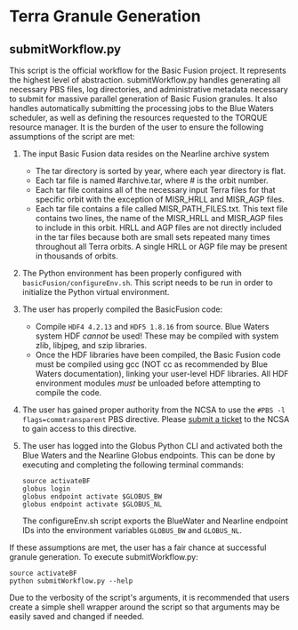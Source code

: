 # Terra Granule Generation

## submitWorkflow.py
This script is the official workflow for the Basic Fusion project. It represents the highest level of abstraction. submitWorkflow.py handles generating all necessary PBS files, log directories, and administrative metadata necessary to submit for massive parallel generation of Basic Fusion granules. It also handles automatically submitting the processing jobs to the Blue Waters scheduler, as well as defining the resources requested to the TORQUE resource manager. It is the burden of the user to ensure the following assumptions of the script are met:

1. The input Basic Fusion data resides on the Nearline archive system  
    - The tar directory is sorted by year, where each year directory is flat.  
    - Each tar file is named #archive.tar, where # is the orbit number.  
    - Each tar file contains all of the necessary input Terra files for that specific orbit with the exception of MISR_HRLL and MISR_AGP files.  
    - Each tar file contains a file called MISR_PATH_FILES.txt. This text file contains two lines, the name of the MISR_HRLL and MISR_AGP files to include in this orbit. HRLL and AGP files are not directly included in the tar files because both are small sets repeated many times throughout all Terra orbits. A single HRLL or AGP file may be present in thousands of orbits.  
2. The Python environment has been properly configured with `basicFusion/configureEnv.sh`. This script needs to be run in order to initialize the Python virtual environment.
3. The user has properly compiled the BasicFusion code:  
    - Compile `HDF4 4.2.13` and `HDF5 1.8.16` from source. Blue Waters system HDF *cannot* be used! These may be compiled with system zlib, libjpeg, and szip libraries.  
    - Once the HDF libraries have been compiled, the Basic Fusion code must be compiled using gcc (NOT cc as recommended by Blue Waters documentation), linking your user-level HDF libraries. All HDF environment modules *must* be unloaded before attempting to compile the code.  
4. The user has gained proper authority from the NCSA to use the `#PBS -l flags=commtransparent` PBS directive. Please [submit a ticket](https://bluewaters.ncsa.illinois.edu/contact-us) to the NCSA to gain access to this directive.
5. The user has logged into the Globus Python CLI and activated both the Blue Waters and the Nearline Globus endpoints. This can be done by executing and completing the following terminal commands:

    ```
    source activateBF
    globus login
    globus endpoint activate $GLOBUS_BW
    globus endpoint activate $GLOBUS_NL
    ```
    
    The configureEnv.sh script exports the BlueWater and Nearline endpoint IDs into the environment variables `GLOBUS_BW` and `GLOBUS_NL`.
    
If these assumptions are met, the user has a fair chance at successful granule generation. To execute submitWorkflow.py:

```
source activateBF
python submitWorkflow.py --help
```

Due to the verbosity of the script's arguments, it is recommended that users create a simple shell wrapper around the script so that arguments may be easily saved and changed if needed.
